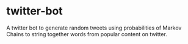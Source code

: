 # twitter-bot
A twitter bot to generate random tweets using probabilities of Markov Chains to string together words from popular content on twitter. 
